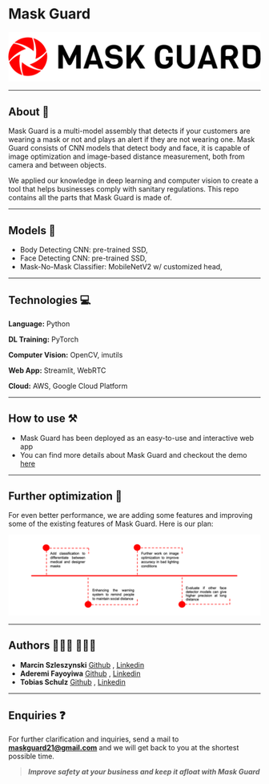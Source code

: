 # Mask Guard

![Logo](https://github.com/Tobias-GH-Schulz/mask-detector/blob/main/app/images/logo_large.png "Logo") 

---

## About 📝
Mask Guard is a multi-model assembly that detects if your customers are wearing a mask or not and plays an alert if they are not wearing one. Mask Guard consists of CNN models that detect body and face, it is capable of image optimization and image-based distance measurement, both from camera and between objects. 

We applied our knowledge in deep learning and computer vision to create a tool that helps businesses comply with sanitary regulations. This repo contains all the parts that Mask Guard is made of.

---

## Models 🤖
- Body Detecting CNN: pre-trained SSD,
- Face Detecting CNN: pre-trained SSD,
- Mask-No-Mask Classifier: MobileNetV2 w/ customized head,

---

## Technologies 💻

__Language:__ Python 

__DL Training:__ PyTorch

__Computer Vision:__ OpenCV, imutils

__Web App:__ Streamlit, WebRTC 

__Cloud:__ AWS, Google Cloud Platform


---

## How to use ⚒
- Mask Guard has been deployed as an easy-to-use and interactive web app  
- You can find more details about Mask Guard and checkout the demo [here](https://maskguard.link/)

---

## Further optimization 🚧
For even better performance, we are adding some features and improving some of the existing features of Mask Guard. Here is our plan:

![Road map](https://github.com/Tobias-GH-Schulz/mask-detector/blob/main/app/images/timeline.png "Road map") 

---

## Authors 👨🏾‍💻 👩🏾‍💻
- **Marcin Szleszynski** [Github](https://github.com/martinezpl) , [Linkedin](https://www.linkedin.com/in/marcin-szleszynski-560b021bb/)
- **Aderemi Fayoyiwa** [Github](https://github.com/AderemiF) , [Linkedin](https://www.linkedin.com/in/aderemi-fayoyiwa/)
- **Tobias Schulz** [Github](https://github.com/Tobias-GH-Schulz) , [Linkedin](https://www.linkedin.com/in/tobias-schulz-77b09691/)

---

## Enquiries ❓
For further clarification and inquiries, send a mail to **maskguard21@gmail.com** and we will get back to you at the shortest possible time.


>_**Improve safety at your business and keep it afloat with Mask Guard**_
